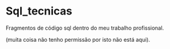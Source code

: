 # Sql_tecnicas
Fragmentos de código sql dentro do meu trabalho profissional.


(muita coisa não tenho permissão por isto não está aqui).
